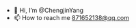 - 👋 Hi, I’m @ChengjinYang
- 📫 How to reach me 871652138@qq.com

<!---
ChengjinYang/ChengjinYang is a ✨ special ✨ repository because its `README.md` (this file) appears on your GitHub profile.
You can click the Preview link to take a look at your changes.
--->
